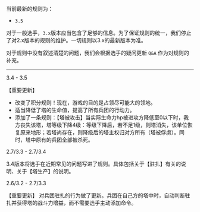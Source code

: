 当前最新的规则为：

- `3.5`

对于一般选手，`3.x`版本应当包含了足够的信息。为了保证规则的统一，我们停止了对2.x版本的规则的维护。一切规则以3.x的最新版本为准。

对于规则中没有叙述清楚的问题，我们会根据选手的疑问更新 `Q&A` 作为对规则的补充。

-----

3.4 - 3.5

【重要更新】

- 改变了积分规则！现在，游戏的目的是占领尽可能大的领地。
- 适当降低了塔的生命值，提高了所有兵团的行动力。
- 添加了一条规则：【塔被攻击】当实际生命力hp被进攻方降低至0以下时，我方丧失该塔，塔等级下降4级：等级下降后，若不足1级，则塔消失，该单位恢复原来地形；若塔尚存在，则降级后的塔主权归对方所有（塔被俘虏）。同时，塔中原有的兵团全部被杀死。

2.7/3.3 - 2.7/3.4

3.4版本将选手在近期常见的问题写进了规则。具体包括关于【驻扎】有关的说明、关于【塔生产】的说明。

2.6/3.2 - 2.7/3.3

【重要更新】
对兵团驻扎的行为做了更新。兵团在自己方的塔中时，自动判断驻扎并获得塔的战斗力增益，而不需要选手主动添加命令。


